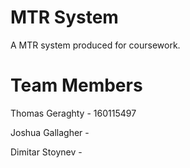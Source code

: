 # MTR System
A MTR system produced for coursework.


# Team Members
Thomas Geraghty - 160115497

Joshua Gallagher - 

Dimitar Stoynev -
